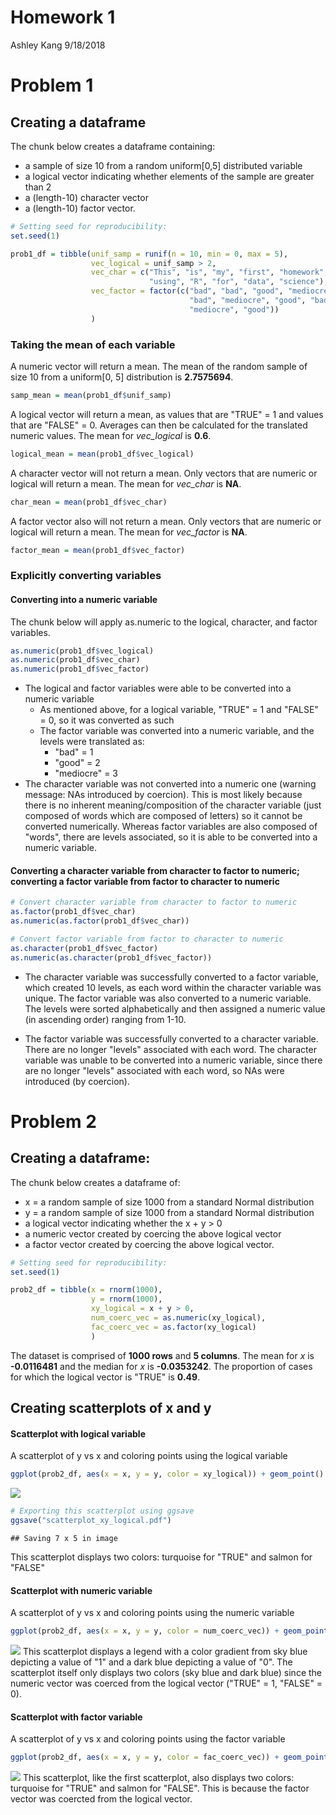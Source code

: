 Homework 1
================
Ashley Kang
9/18/2018

Problem 1
=========

Creating a dataframe
--------------------

The chunk below creates a dataframe containing:

-   a sample of size 10 from a random uniform\[0,5\] distributed variable
-   a logical vector indicating whether elements of the sample are greater than 2
-   a (length-10) character vector
-   a (length-10) factor vector.

``` r
# Setting seed for reproducibility:
set.seed(1)

prob1_df = tibble(unif_samp = runif(n = 10, min = 0, max = 5), 
                  vec_logical = unif_samp > 2, 
                  vec_char = c("This", "is", "my", "first", "homework", 
                               "using", "R", "for", "data", "science"), 
                  vec_factor = factor(c("bad", "bad", "good", "mediocre", 
                                        "bad", "mediocre", "good", "bad", 
                                        "mediocre", "good"))
                  )
```

### Taking the mean of each variable

A numeric vector will return a mean. The mean of the random sample of size 10 from a uniform\[0, 5\] distribution is **2.7575694**.

``` r
samp_mean = mean(prob1_df$unif_samp)
```

A logical vector will return a mean, as values that are "TRUE" = 1 and values that are "FALSE" = 0. Averages can then be calculated for the translated numeric values. The mean for *vec\_logical* is **0.6**.

``` r
logical_mean = mean(prob1_df$vec_logical)
```

A character vector will not return a mean. Only vectors that are numeric or logical will return a mean. The mean for *vec\_char* is **NA**.

``` r
char_mean = mean(prob1_df$vec_char)
```

A factor vector also will not return a mean. Only vectors that are numeric or logical will return a mean. The mean for *vec\_factor* is **NA**.

``` r
factor_mean = mean(prob1_df$vec_factor)
```

### Explicitly converting variables

#### Converting into a numeric variable

The chunk below will apply as.numeric to the logical, character, and factor variables.

``` r
as.numeric(prob1_df$vec_logical)
as.numeric(prob1_df$vec_char)
as.numeric(prob1_df$vec_factor)
```

-   The logical and factor variables were able to be converted into a numeric variable
    -   As mentioned above, for a logical variable, "TRUE" = 1 and "FALSE" = 0, so it was converted as such
    -   The factor variable was converted into a numeric variable, and the levels were translated as:
        -   "bad" = 1
        -   "good" = 2
        -   "mediocre" = 3
-   The character variable was not converted into a numeric one (warning message: NAs introduced by coercion). This is most likely because there is no inherent meaning/composition of the character variable (just composed of words which are composed of letters) so it cannot be converted numerically. Whereas factor variables are also composed of "words", there are levels associated, so it is able to be converted into a numeric variable.

#### Converting a character variable from character to factor to numeric; converting a factor variable from factor to character to numeric

``` r
# Convert character variable from character to factor to numeric
as.factor(prob1_df$vec_char)
as.numeric(as.factor(prob1_df$vec_char))

# Convert factor variable from factor to character to numeric
as.character(prob1_df$vec_factor)
as.numeric(as.character(prob1_df$vec_factor))
```

-   The character variable was successfully converted to a factor variable, which created 10 levels, as each word within the character variable was unique. The factor variable was also converted to a numeric variable. The levels were sorted alphabetically and then assigned a numeric value (in ascending order) ranging from 1-10.

-   The factor variable was successfully converted to a character variable. There are no longer "levels" associated with each word. The character variable was unable to be converted into a numeric variable, since there are no longer "levels" associated with each word, so NAs were introduced (by coercion).

Problem 2
=========

Creating a dataframe:
---------------------

The chunk below creates a dataframe of:

-   x = a random sample of size 1000 from a standard Normal distribution
-   y = a random sample of size 1000 from a standard Normal distribution
-   a logical vector indicating whether the x + y &gt; 0
-   a numeric vector created by coercing the above logical vector
-   a factor vector created by coercing the above logical vector.

``` r
# Setting seed for reproducibility:
set.seed(1)

prob2_df = tibble(x = rnorm(1000), 
                  y = rnorm(1000), 
                  xy_logical = x + y > 0, 
                  num_coerc_vec = as.numeric(xy_logical), 
                  fac_coerc_vec = as.factor(xy_logical)
                  )
```

The dataset is comprised of **1000 rows** and **5 columns**. The mean for *x* is **-0.0116481** and the median for *x* is **-0.0353242**. The proportion of cases for which the logical vector is "TRUE" is **0.49**.

Creating scatterplots of x and y
--------------------------------

#### Scatterplot with logical variable

A scatterplot of y vs x and coloring points using the logical variable

``` r
ggplot(prob2_df, aes(x = x, y = y, color = xy_logical)) + geom_point()
```

![](p8105_hw1_aik2136_files/figure-markdown_github/scatter_yx_color_log-1.png)

``` r
# Exporting this scatterplot using ggsave
ggsave("scatterplot_xy_logical.pdf")
```

    ## Saving 7 x 5 in image

This scatterplot displays two colors: turquoise for "TRUE" and salmon for "FALSE"

#### Scatterplot with numeric variable

A scatterplot of y vs x and coloring points using the numeric variable

``` r
ggplot(prob2_df, aes(x = x, y = y, color = num_coerc_vec)) + geom_point()
```

![](p8105_hw1_aik2136_files/figure-markdown_github/scatter_yx_color_num-1.png) This scatterplot displays a legend with a color gradient from sky blue depicting a value of "1" and a dark blue depicting a value of "0". The scatterplot itself only displays two colors (sky blue and dark blue) since the numeric vector was coerced from the logical vector ("TRUE" = 1, "FALSE" = 0).

#### Scatterplot with factor variable

A scatterplot of y vs x and coloring points using the factor variable

``` r
ggplot(prob2_df, aes(x = x, y = y, color = fac_coerc_vec)) + geom_point()
```

![](p8105_hw1_aik2136_files/figure-markdown_github/scatter_yx_color_fac-1.png) This scatterplot, like the first scatterplot, also displays two colors: turquoise for "TRUE" and salmon for "FALSE". This is because the factor vector was coercted from the logical vector.
